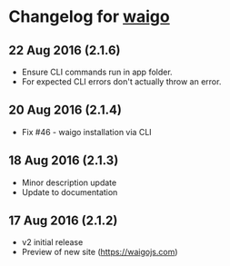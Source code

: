 # Changelog for [waigo](https://github.com/waigo/waigo)

## 22 Aug 2016 (2.1.6)
* Ensure CLI commands run in app folder.
* For expected CLI errors don't actually throw an error.

## 20 Aug 2016 (2.1.4)
* Fix #46 - waigo installation via CLI

## 18 Aug 2016 (2.1.3)
* Minor description update
* Update to documentation

## 17 Aug 2016 (2.1.2)
* v2 initial release
* Preview of new site (https://waigojs.com)
